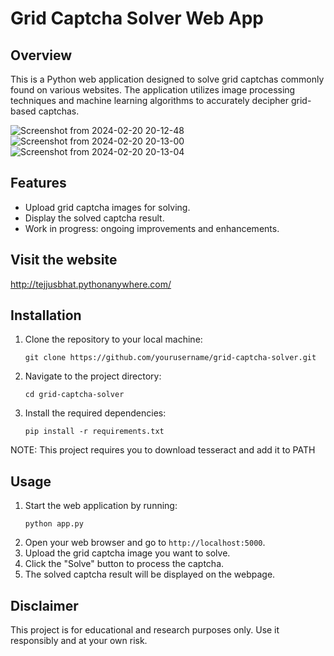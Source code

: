 # Grid Captcha Solver Web App

## Overview
This is a Python web application designed to solve grid captchas commonly found on various websites. The application utilizes image processing techniques and machine learning algorithms to accurately decipher grid-based captchas.

![Screenshot from 2024-02-20 20-12-48](https://github.com/tejjusbhat/captcha_solver/assets/112795549/6fb70c53-fc27-49b9-bf6f-af6c892e78f5)
![Screenshot from 2024-02-20 20-13-00](https://github.com/tejjusbhat/captcha_solver/assets/112795549/5d4613cb-ac25-4cf0-abbb-c86f66db45c5)
![Screenshot from 2024-02-20 20-13-04](https://github.com/tejjusbhat/captcha_solver/assets/112795549/5e14c45c-2853-479e-82d9-3a4dc1513ea6)


## Features
- Upload grid captcha images for solving.
- Display the solved captcha result.
- Work in progress: ongoing improvements and enhancements.

## Visit the website
http://tejjusbhat.pythonanywhere.com/

## Installation
1. Clone the repository to your local machine:
    ```
    git clone https://github.com/yourusername/grid-captcha-solver.git
    ```
2. Navigate to the project directory:
    ```
    cd grid-captcha-solver
    ```
3. Install the required dependencies:
    ```
    pip install -r requirements.txt
    ```
NOTE: This project requires you to download tesseract and add it to PATH

## Usage
1. Start the web application by running:
    ```
    python app.py
    ```
2. Open your web browser and go to `http://localhost:5000`.
3. Upload the grid captcha image you want to solve.
4. Click the "Solve" button to process the captcha.
5. The solved captcha result will be displayed on the webpage.

## Disclaimer
This project is for educational and research purposes only. Use it responsibly and at your own risk.
